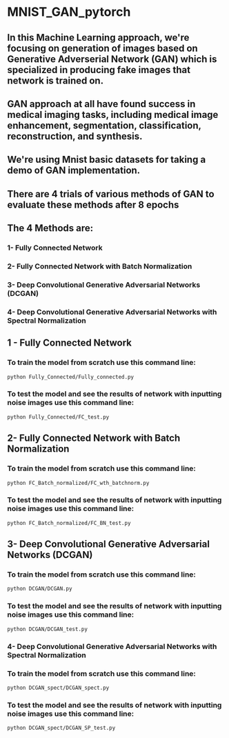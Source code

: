 # MNIST_GAN_pytorch

## In this Machine Learning approach, we're focusing on generation of images based on Generative Adverserial Network (GAN) which is specialized in producing fake images that network is trained on.

## GAN approach at all have found success in medical imaging tasks, including medical image enhancement, segmentation, classification, reconstruction, and synthesis. 

## We're using Mnist basic datasets for taking a demo of GAN implementation.

## There are 4 trials of various methods of GAN to evaluate these methods after 8 epochs 

## The 4 Methods are:

### 1- Fully Connected Network 
### 2- Fully Connected Network with Batch Normalization 
### 3- Deep Convolutional Generative Adversarial Networks (DCGAN)
### 4- Deep Convolutional Generative Adversarial Networks with Spectral Normalization 

## 1 - Fully Connected Network 
### To train the model from scratch use this command line:

```
python Fully_Connected/Fully_connected.py
```

### To test the model and see the results of network with inputting noise images use this command line:

```
python Fully_Connected/FC_test.py
```

## 2- Fully Connected Network with Batch Normalization
### To train the model from scratch use this command line:

```
python FC_Batch_normalized/FC_wth_batchnorm.py
```
### To test the model and see the results of network with inputting noise images use this command line:

```
python FC_Batch_normalized/FC_BN_test.py
```

## 3- Deep Convolutional Generative Adversarial Networks (DCGAN)
### To train the model from scratch use this command line:

```
python DCGAN/DCGAN.py
```
### To test the model and see the results of network with inputting noise images use this command line:

```
python DCGAN/DCGAN_test.py
```

### 4- Deep Convolutional Generative Adversarial Networks with Spectral Normalization 
### To train the model from scratch use this command line:

```
python DCGAN_spect/DCGAN_spect.py
```
### To test the model and see the results of network with inputting noise images use this command line:

```
python DCGAN_spect/DCGAN_SP_test.py
```
